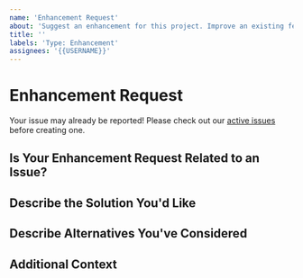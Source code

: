 ```yaml
---
name: 'Enhancement Request'
about: 'Suggest an enhancement for this project. Improve an existing feature'
title: ''
labels: 'Type: Enhancement'
assignees: '{{USERNAME}}'
---
```


# Enhancement Request

Your issue may already be reported!
Please check out our [active issues](https://github.com/{{REPOSITORY}}/issues) before creating one.

## Is Your Enhancement Request Related to an Issue?

<!--
If yes, provide a clear and concise description of what the problem is
E.g.:
  Issue #
  I'm always frustrated when...
-->

## Describe the Solution You'd Like

<!--
A clear and concise description of what you'd like
-->

## Describe Alternatives You've Considered

<!--
A clear and concise description of other alternatives you have considered
-->

## Additional Context

<!--
Any other extra context or information
-->
